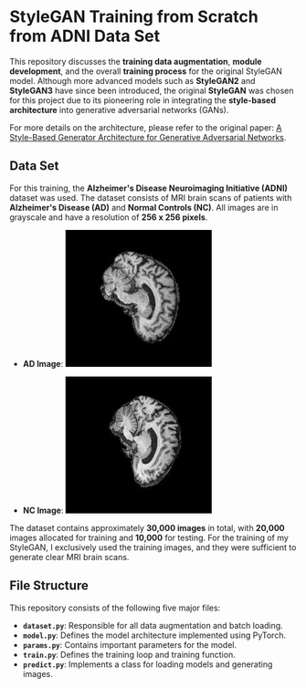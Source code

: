 # StyleGAN Training from Scratch from ADNI Data Set

This repository discusses the **training data augmentation**, **module development**, and the overall **training process** for the original StyleGAN model. Although more advanced models such as **StyleGAN2** and **StyleGAN3** have since been introduced, the original **StyleGAN** was chosen for this project due to its pioneering role in integrating the **style-based architecture** into generative adversarial networks (GANs).

For more details on the architecture, please refer to the original paper: [A Style-Based Generator Architecture for Generative Adversarial Networks](https://arxiv.org/abs/1812.04948).
## Data Set 

For this training, the **Alzheimer's Disease Neuroimaging Initiative (ADNI)** dataset was used. The dataset consists of MRI brain scans of patients with **Alzheimer's Disease (AD)** and **Normal Controls (NC)**. All images are in grayscale and have a resolution of **256 x 256 pixels**.

- **AD Image**: 
  ![AD Image](/recognition/Readme_images/218391_78.jpeg)

- **NC Image**: 
  ![NC Image](/recognition/Readme_images/808819_88.jpeg)
    

The dataset contains approximately **30,000 images** in total, with **20,000** images allocated for training and **10,000** for testing. For the training of my StyleGAN, I exclusively used the training images, and they were sufficient to generate clear MRI brain scans.
## File Structure

This repository consists of the following five major files:

- **`dataset.py`**: Responsible for all data augmentation and batch loading.
- **`model.py`**: Defines the model architecture implemented using PyTorch.
- **`params.py`**: Contains important parameters for the model.
- **`train.py`**: Defines the training loop and training function.
- **`predict.py`**: Implements a class for loading models and generating images.
